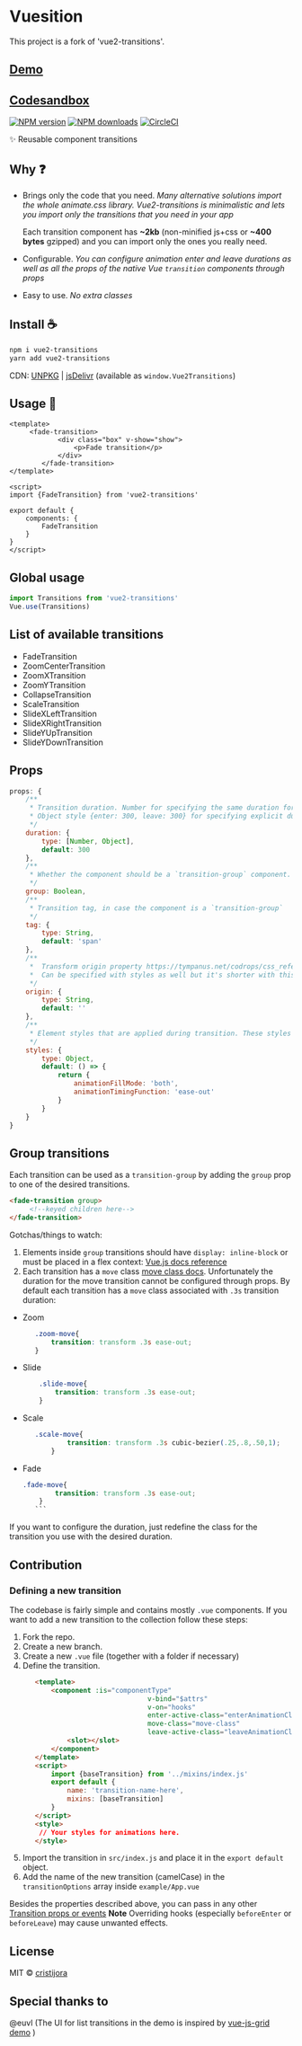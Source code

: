 # Vuesition

This project is a fork of 'vue2-transitions'.

## [Demo](https://binarcode.github.io/vue2-transitions)
## [Codesandbox](https://codesandbox.io/s/v80qxp7nwy)

[![NPM version](https://img.shields.io/npm/v/vue2-transitions.svg?style=flat)](https://npmjs.com/package/vue2-transitions) [![NPM downloads](https://img.shields.io/npm/dm/vue2-transitions.svg?style=flat)](https://npmjs.com/package/vue2-transitions) [![CircleCI](https://circleci.com/gh/cristij/vue2-transitions/tree/master.svg?style=shield)](https://circleci.com/gh/cristij/vue2-transitions/tree/master)

✨ Reusable component transitions

## Why :question:
 - Brings only the code that you need. 
	 *Many alternative solutions import the whole animate.css library. Vue2-transitions is minimalistic and lets
	 you import only the transitions that you need in your app*
	 
	 Each transition component has **~2kb** (non-minified js+css or **~400 bytes** gzipped) and you can import only the ones you really need.
	 
 - Configurable.
	 *You can configure animation enter and leave durations as well as all the props of the native Vue `transition` components through props*
	 
 - Easy to use.
	 *No extra classes*
 
## Install :coffee:

```bash
npm i vue2-transitions
yarn add vue2-transitions
```

CDN: [UNPKG](https://unpkg.com/vue2-transitions/) | [jsDelivr](https://cdn.jsdelivr.net/npm/vue2-transitions/) (available as `window.Vue2Transitions`)

## Usage :rocket:

```vue
<template>
	 <fade-transition>
			<div class="box" v-show="show">
				<p>Fade transition</p>
			</div>
		</fade-transition>
</template>

<script>
import {FadeTransition} from 'vue2-transitions'

export default {
	components: {
		FadeTransition
	}
}
</script>
```

## Global usage
```js
import Transitions from 'vue2-transitions'
Vue.use(Transitions)
```

## List of available transitions
- FadeTransition
- ZoomCenterTransition
- ZoomXTransition
- ZoomYTransition
- CollapseTransition
- ScaleTransition
- SlideXLeftTransition
- SlideXRightTransition
- SlideYUpTransition
- SlideYDownTransition

## Props 
```js
props: {
	/**
	 * Transition duration. Number for specifying the same duration for enter/leave transitions
	 * Object style {enter: 300, leave: 300} for specifying explicit durations for enter/leave
	 */
	duration: {
		type: [Number, Object],
		default: 300
	},  
	/**
	 * Whether the component should be a `transition-group` component.
	 */
	group: Boolean,
	/**
	 * Transition tag, in case the component is a `transition-group`
	 */
	tag: {
		type: String,
		default: 'span'
	},
	/**
	 *  Transform origin property https://tympanus.net/codrops/css_reference/transform-origin/.
	 *  Can be specified with styles as well but it's shorter with this prop
	 */
	origin: {
		type: String,
		default: ''
	},
	/**
	 * Element styles that are applied during transition. These styles are applied on @beforeEnter and @beforeLeave hooks
	 */
	styles: {
		type: Object,
		default: () => {
			return {
				animationFillMode: 'both',  
				animationTimingFunction: 'ease-out'
			}
		}
	}
}
```

## Group transitions
Each transition can be used as a `transition-group` by adding the `group` prop to one of the desired transitions.
```html
<fade-transition group>
	 <!--keyed children here-->
</fade-transition>
```
Gotchas/things to watch:
1. Elements inside `group` transitions should have `display: inline-block` or must be placed in a flex context:
[Vue.js docs reference](https://vuejs.org/v2/guide/transitions.html#List-Move-Transitions)
2. Each transition has a `move` class [move class docs](https://vuejs.org/v2/guide/transitions.html#List-Move-Transitions).
Unfortunately the duration for the move transition cannot be configured through props. By default each transition has a `move` class associated 
with `.3s` transition duration:

 - Zoom 
	 ```css
		.zoom-move{
			transition: transform .3s ease-out;
		}
	 ```
 - Slide 
	 ```css
		 .slide-move{
			 transition: transform .3s ease-out;
		 }
	 ```
 - Scale
	 ```css
		.scale-move{
				transition: transform .3s cubic-bezier(.25,.8,.50,1);
			}
	 ``` 
 - Fade
	 ```css
	 .fade-move{
			 transition: transform .3s ease-out;
		 }
		``` 
If you want to configure the duration, just redefine the class for the transition you use with the desired duration.


## Contribution

### Defining a new transition
The codebase is fairly simple and contains mostly `.vue` components. If you want to add a new transition to the collection follow these steps:
1. Fork the repo.
2. Create a new branch.
3. Create a new `.vue` file (together with a folder if necessary)
4. Define the transition.
	 ```html
		<template>
			<component :is="componentType"
									v-bind="$attrs"
									v-on="hooks"
									enter-active-class="enterAnimationClassHere"
									move-class="move-class"
									leave-active-class="leaveAnimationClassHere">
				<slot></slot>
			</component>
		</template>
		<script>
			import {baseTransition} from '../mixins/index.js'
			export default {
				name: 'transition-name-here',
				mixins: [baseTransition]
			}
		</script>
		<style>
		 // Your styles for animations here.
		</style>
	 ```
5. Import the transition in `src/index.js` and place it in the `export default` object.
6. Add the name of the new transition (camelCase) in the `transitionOptions` array inside `example/App.vue`

Besides the properties described above, you can pass in any other [Transition props or events](https://vuejs.org/v2/api/#transition)
**Note** Overriding hooks (especially `beforeEnter` or `beforeLeave`) may cause unwanted effects.

## License

MIT &copy; [cristijora](https://github.com/cristijora)

## Special thanks to

@euvl (The UI for list transitions in the demo is inspired by [vue-js-grid demo](https://github.com/euvl/vue-js-grid) )  
